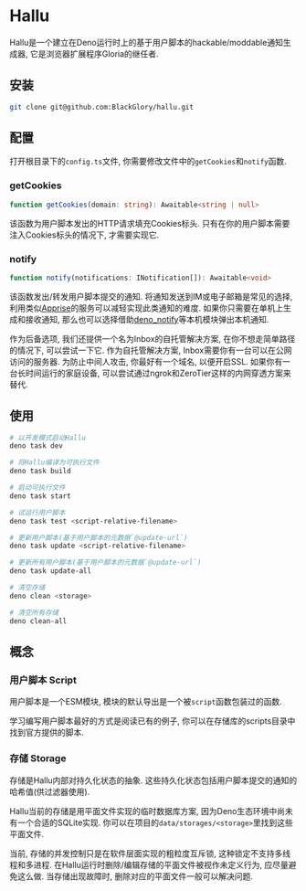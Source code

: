 # Hallu
Hallu是一个建立在Deno运行时上的基于用户脚本的hackable/moddable通知生成器,
它是浏览器扩展程序Gloria的继任者.

## 安装
```sh
git clone git@github.com:BlackGlory/hallu.git
```

## 配置
打开根目录下的`config.ts`文件, 你需要修改文件中的`getCookies`和`notify`函数.

### getCookies
```ts
function getCookies(domain: string): Awaitable<string | null>
```

该函数为用户脚本发出的HTTP请求填充Cookies标头.
只有在你的用户脚本需要注入Cookies标头的情况下, 才需要实现它.

### notify
```ts
function notify(notifications: INotification[]): Awaitable<void>
```

该函数发出/转发用户脚本提交的通知.
将通知发送到IM或电子邮箱是常见的选择, 利用类似[Apprise]的服务可以减轻实现此类通知的难度.
如果你只需要在单机上生成和接收通知, 那么也可以选择借助[deno_notify]等本机模块弹出本机通知.

[Apprise]: https://github.com/caronc/apprise-api
[deno_notify]: https://github.com/Pandawan/deno_notify

作为后备选项, 我们还提供一个名为Inbox的自托管解决方案, 在你不想走简单路径的情况下, 可以尝试一下它.
作为自托管解决方案, Inbox需要你有一台可以在公网访问的服务器.
为防止中间人攻击, 你最好有一个域名, 以便开启SSL.
如果你有一台长时间运行的家庭设备, 可以尝试通过ngrok和ZeroTier这样的内网穿透方案来替代.

## 使用
```sh
# 以开发模式启动Hallu
deno task dev

# 将Hallu编译为可执行文件
deno task build

# 启动可执行文件
deno task start

# 试运行用户脚本
deno task test <script-relative-filename>

# 更新用户脚本(基于用户脚本的元数据`@update-url`)
deno task update <script-relative-filename>

# 更新所有用户脚本(基于用户脚本的元数据`@update-url`)
deno task update-all

# 清空存储
deno clean <storage>

# 清空所有存储
deno clean-all
```

## 概念
### 用户脚本 Script
用户脚本是一个ESM模块, 模块的默认导出是一个被`script`函数包装过的函数.

学习编写用户脚本最好的方式是阅读已有的例子, 你可以在存储库的scripts目录中找到官方提供的脚本.

### 存储 Storage
存储是Hallu内部对持久化状态的抽象.
这些持久化状态包括用户脚本提交的通知的哈希值(供过滤器使用).

Hallu当前的存储是用平面文件实现的临时数据库方案, 因为Deno生态环境中尚未有一个合适的SQLite实现.
你可以在项目的`data/storages/<storage>`里找到这些平面文件.

当前, 存储的并发控制只是在软件层面实现的粗粒度互斥锁, 这种锁定不支持多线程和多进程.
在Hallu运行时删除/编辑存储的平面文件被视作未定义行为, 应尽量避免这么做.
当存储出现故障时, 删除对应的平面文件一般可以解决问题.
